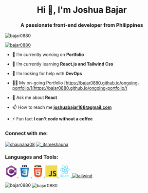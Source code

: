 <h1 align="center">Hi 👋, I'm Joshua Bajar</h1>
<h3 align="center">A passionate front-end developer from Philippines</h3>

<p align="left"> <img src="https://komarev.com/ghpvc/?username=bajar0880&label=Profile%20views&color=0e75b6&style=flat" alt="bajar0880" /> </p>

<p align="left"> <a href="https://github.com/ryo-ma/github-profile-trophy"><img src="https://github-profile-trophy.vercel.app/?username=bajar0880" alt="bajar0880" /></a> </p>

- 🔭 I’m currently working on **Portfolio**

- 🌱 I’m currently learning **React.js and Tailwind Css**

- 🤝 I’m looking for help with **DevOps**

- 👨‍💻 My on-going Portfolio [https://bajar0880.github.io/ongoing-portfolio/](https://bajar0880.github.io/ongoing-portfolio/)

- 💬 Ask me about **React**

- 📫 How to reach me **joshuabajar188@gmail.com**

- ⚡ Fun fact **I can't code without a coffee**

<h3 align="left">Connect with me:</h3>
<p align="left">
<a href="https://fb.com/shaunaaa08" target="blank"><img align="center" src="https://raw.githubusercontent.com/rahuldkjain/github-profile-readme-generator/master/src/images/icons/Social/facebook.svg" alt="shaunaaa08" height="30" width="40" /></a>
<a href="https://instagram.com/_itsmeshauna" target="blank"><img align="center" src="https://raw.githubusercontent.com/rahuldkjain/github-profile-readme-generator/master/src/images/icons/Social/instagram.svg" alt="_itsmeshauna" height="30" width="40" /></a>
</p>

<h3 align="left">Languages and Tools:</h3>
<p align="left"> <a href="https://www.w3schools.com/cs/" target="_blank" rel="noreferrer"> <img src="https://raw.githubusercontent.com/devicons/devicon/master/icons/csharp/csharp-original.svg" alt="csharp" width="40" height="40"/> </a> <a href="https://www.w3schools.com/css/" target="_blank" rel="noreferrer"> <img src="https://raw.githubusercontent.com/devicons/devicon/master/icons/css3/css3-original-wordmark.svg" alt="css3" width="40" height="40"/> </a> <a href="https://www.w3.org/html/" target="_blank" rel="noreferrer"> <img src="https://raw.githubusercontent.com/devicons/devicon/master/icons/html5/html5-original-wordmark.svg" alt="html5" width="40" height="40"/> </a> <a href="https://developer.mozilla.org/en-US/docs/Web/JavaScript" target="_blank" rel="noreferrer"> <img src="https://raw.githubusercontent.com/devicons/devicon/master/icons/javascript/javascript-original.svg" alt="javascript" width="40" height="40"/> </a> <a href="https://reactjs.org/" target="_blank" rel="noreferrer"> <img src="https://raw.githubusercontent.com/devicons/devicon/master/icons/react/react-original-wordmark.svg" alt="react" width="40" height="40"/> </a> <a href="https://tailwindcss.com/" target="_blank" rel="noreferrer"> <img src="https://www.vectorlogo.zone/logos/tailwindcss/tailwindcss-icon.svg" alt="tailwind" width="40" height="40"/> </a> </p>

<p><img align="left" src="https://github-readme-stats.vercel.app/api/top-langs?username=bajar0880&show_icons=true&locale=en&layout=compact" alt="bajar0880" /></p>

<p>&nbsp;<img align="center" src="https://github-readme-stats.vercel.app/api?username=bajar0880&show_icons=true&locale=en" alt="bajar0880" /></p>
